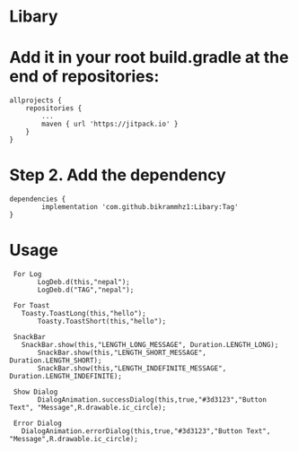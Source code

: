 # Libary
# Add it in your root build.gradle at the end of repositories:

	allprojects {
		repositories {
			...
			maven { url 'https://jitpack.io' }
		}
	}
# Step 2. Add the dependency

	dependencies {
	        implementation 'com.github.bikrammhz1:Libary:Tag'
	}
	
# Usage
	 For Log
           LogDeb.d(this,"nepal");
           LogDeb.d("TAG","nepal");
	  
	 For Toast 
	   Toasty.ToastLong(this,"hello");
       	   Toasty.ToastShort(this,"hello");
	    
	 SnackBar
	   SnackBar.show(this,"LENGTH_LONG_MESSAGE", Duration.LENGTH_LONG);
           SnackBar.show(this,"LENGTH_SHORT_MESSAGE", Duration.LENGTH_SHORT);
           SnackBar.show(this,"LENGTH_INDEFINITE_MESSAGE", Duration.LENGTH_INDEFINITE);
	    
	 Show Dialog    
           DialogAnimation.successDialog(this,true,"#3d3123","Button Text", "Message",R.drawable.ic_circle);
	    
	 Error Dialog
	   DialogAnimation.errorDialog(this,true,"#3d3123","Button Text", "Message",R.drawable.ic_circle);
	

